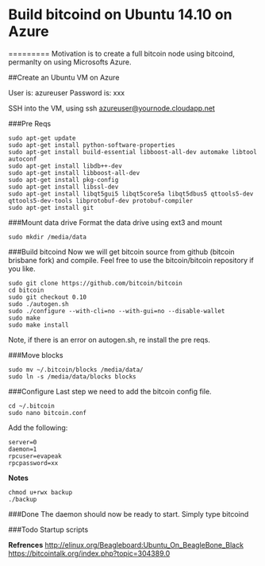 # Build bitcoind on Ubuntu 14.10 on Azure
=========
Motivation is to create a full bitcoin node using bitcoind, permanlty on using Microsofts Azure.

##Create an Ubuntu VM on Azure

User is: azureuser
Password is: xxx

SSH into the VM, using ssh azureuser@yournode.cloudapp.net

###Pre Reqs
```
sudo apt-get update
sudo apt-get install python-software-properties
sudo apt-get install build-essential libboost-all-dev automake libtool autoconf
sudo apt-get install libdb++-dev
sudo apt-get install libboost-all-dev
sudo apt-get install pkg-config
sudo apt-get install libssl-dev
sudo apt-get install libqt5gui5 libqt5core5a libqt5dbus5 qttools5-dev qttools5-dev-tools libprotobuf-dev protobuf-compiler
sudo apt-get install git
```

###Mount data drive
Format the data drive using ext3 and mount
```
sudo mkdir /media/data
```

###Build bitcoind
Now we will get bitcoin source from github (bitcoin brisbane fork) and compile.  Feel free to use the bitcoin/bitcoin repository if you like.
```
sudo git clone https://github.com/bitcoin/bitcoin
cd bitcoin
sudo git checkout 0.10
sudo ./autogen.sh
sudo ./configure --with-cli=no --with-gui=no --disable-wallet
sudo make 
sudo make install
```

Note, if there is an error on autogen.sh, re install the pre reqs.

###Move blocks
```
sudo mv ~/.bitcoin/blocks /media/data/
sudo ln -s /media/data/blocks blocks
```

###Configure
Last step we need to add the bitcoin config file.
```
cd ~/.bitcoin
sudo nano bitcoin.conf
```

Add the following:
```
server=0
daemon=1
rpcuser=evapeak
rpcpassword=xx
```

**Notes**
```
chmod u+rwx backup
./backup
```

###Done
The daemon should now be ready to start.  Simply type bitcoind

###Todo
Startup scripts

**Refrences**
http://elinux.org/Beagleboard:Ubuntu_On_BeagleBone_Black
https://bitcointalk.org/index.php?topic=304389.0
